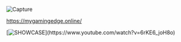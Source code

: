 
![Capture](https://github.com/user-attachments/assets/03089775-ffe8-45c0-90f5-5e86805e3f58)

https://mygamingedge.online/


[![SHOWCASE]([https://img.youtube.com/vi/6rKE6_joH8o/0.jpg](https://mygamingedge.online/images/main.webp))](https://www.youtube.com/watch?v=6rKE6_joH8o)



